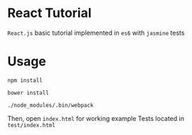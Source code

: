 # React Tutorial

`React.js` basic tutorial implemented in `es6` with `jasmine` tests

# Usage

`npm install`

`bower install`

`./node_modules/.bin/webpack`

Then, open `index.html` for working example
Tests located in `test/index.html`
